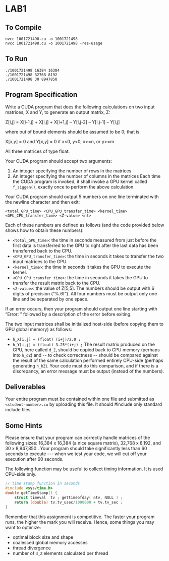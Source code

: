 # LAB1

## To Compile
```
nvcc 1001721498.cu -o 1001721498
nvcc 1001721498.cu -o 1001721498 -res-usage
```

## To Run
```
./1001721498 16384 16384
./1001721498 32768 8192
./1001721498 30 8947850
```

## Program Specification
Write a CUDA program that does the following calculations on two  input matrices, X and Y, to generate an output matrix, Z:

Z[i,j] = X[i-1,j] + X[i,j] + X[i+1,j] – Y[i,j-2] – Y[i,j-1] – Y[i,j]

where out of bound elements should be assumed to be 0; that is:

X[x,y] = 0 and Y[x,y] = 0   if x<0, y<0, x>=n, or y>=m

All three matrices of type float.  


Your CUDA program should accept two arguments:  
1. An integer specifying the number of rows in the matrices
2. An integer specifying the number of columns in the matrices
Each time the CUDA program is invoked, it shall invoke a GPU kernel called `f_siggen()`, exactly once to perform the above calculation.  


Your CUDA program should output 5 numbers on one line terminated with the newline character and then exit:

```
<total_GPU_time> <CPU_GPU_transfer_time> <kernel_time> <GPU_CPU_transfer_time> <Z-value> <nl>
```

Each of these numbers are defined as follows (and the code provided below shows how to obtain these numbers):

* ```<total_GPU_time>```: the time in seconds measured from just before the first data is transferred to the GPU to right after the last data has been transferred back to the CPU.
* ```<CPU_GPU_transfer_time>```: the time in seconds it takes to transfer the two input matrices to the GPU.
* ```<kernel_time>```: the time in seconds it takes the GPU to execute the kernel.
* ```<GPU_CPU_transfer_time>```: the time in seconds it takes the GPU to transfer the result matrix back to the CPU.
* ```<Z-value>```: the value of Z[5,5].
The numbers should be output with 6 digits of precision (“%.6f”). All four numbers must be output only one line and be separated by one space.

If an error occurs, then your program should output one line starting with “Error: ” followed by a description of the error before exiting.  

The two input matrices shall be initialized host-side (before copying them to GPU global memory) as follows:
* ```h_X[i,j] = (float) (i+j)/2.0 ;```
* ```h_Y[i,j] = (float) 3.25*(i+j) ;```
The result matrix produced on the GPU, here called `d_Z`, should be copied back to CPU memory (perhaps into `h_dZ`) and -- to check correctness -- should be compared against the result of the same calculation performed entirely CPU-side (perhaps generating `h_hZ`). Your code must do this comparison, and if there is a discrepancy, an error message must be output (instead of the numbers).

## Deliverables
Your entire program must be contained within one file and submitted as `<student-number>.cu` by uploading this file. It should #include only standard include files.

## Some Hints
Please ensure that your program can correctly handle matrices of the following sizes: 16,384 x 16,384 (a nice square matrix), 32,768 x 8,192, and 30 x 8,947,850 . Your program should take significantly less than 60 seconds to execute --- when we test your code, we will cut off your execution after 60 seconds.  

The following function may be useful to collect timing information. It is used CPU-side only.
```c
// time stamp function in seconds
#include <sys/time.h>
double getTimeStamp() {
    struct timeval  tv ; gettimeofday( &tv, NULL ) ;
    return (double) tv.tv_usec/1000000 + tv.tv_sec ;
}
```

Remember that this assignment is competitive. The faster your program runs, the higher the mark you will receive. Hence, some things you may want to optimize:
* optimal block size and shape
* coalesced global memory accesses
* thread divergence
* number of `d_Z` elements calculated per thread